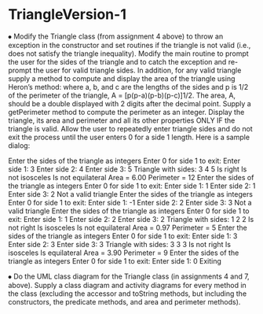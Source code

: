 # TriangleVersion-1

⦁	Modify the Triangle class (from assignment 4 above) to throw an exception in the constructor and set routines if the triangle is not valid (i.e., does not satisfy the triangle inequality). Modify the main routine to prompt the user for the sides of the triangle and to catch the exception and re-prompt the user for valid triangle sides. 
In addition, for any valid triangle supply a method to compute and display the area of the triangle using Heron’s method: where a, b, and c are the lengths of the sides and p is 1/2 of the perimeter of the triangle, A = [p(p-a)(p-b)(p-c)]1/2. The area, A, should be a double displayed with 2 digits after the decimal point. Supply a getPerimeter method to compute the perimeter as an integer.
Display the triangle, its area and perimeter and all its other properties ONLY IF the triangle is valid.  Allow the user to repeatedly enter triangle sides and do not exit the process until the user enters 0 for a side 1 length. Here is a sample dialog:

Enter the sides of the triangle as integers
Enter 0 for side 1 to exit:
Enter side 1: 3
Enter side 2: 4
Enter side 3: 5
Triangle with sides: 3 4 5
Is right
Is not isosceles
Is not equilateral
Area = 6.00
Perimeter = 12
Enter the sides of the triangle as integers
Enter 0 for side 1 to exit:
Enter side 1: 1
Enter side 2: 1
Enter side 3: 2
Not a valid triangle
Enter the sides of the triangle as integers
Enter 0 for side 1 to exit:
Enter side 1: -1
Enter side 2: 2
Enter side 3: 3
Not a valid triangle
Enter the sides of the triangle as integers
Enter 0 for side 1 to exit:
Enter side 1: 1
Enter side 2: 2
Enter side 3: 2
Triangle with sides: 1 2 2
Is not right
Is isosceles
Is not equilateral
Area = 0.97
Perimeter = 5
Enter the sides of the triangle as integers
Enter 0 for side 1 to exit:
Enter side 1: 3
Enter side 2: 3
Enter side 3: 3
Triangle with sides: 3 3 3
Is not right
Is isosceles
Is equilateral
Area = 3.90
Perimeter = 9
Enter the sides of the triangle as integers
Enter 0 for side 1 to exit:
Enter side 1: 0
Exiting


⦁	Do the UML class diagram for the Triangle class (in assignments 4 and 7, above). Supply a class diagram and activity diagrams for every method in the class (excluding the accessor and toString methods, but including the constructors, the predicate methods, and area and perimeter methods).
